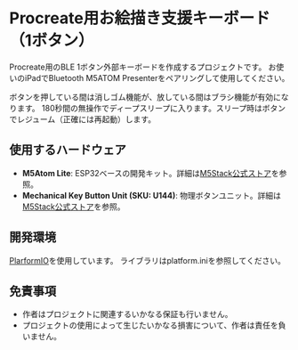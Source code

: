 # Procreate用お絵描き支援キーボード（1ボタン）

Procreate用のBLE 1ボタン外部キーボードを作成するプロジェクトです。
お使いのiPadでBluetooth M5ATOM Presenterをペアリングして使用してください。

ボタンを押している間は消しゴム機能が、放している間はブラシ機能が有効になります。
180秒間の無操作でディープスリープに入ります。スリープ時はボタンでレジューム（正確には再起動）します。

## 使用するハードウェア

- **M5Atom Lite**: ESP32ベースの開発キット。詳細は[M5Stack公式ストア](https://shop.m5stack.com/products/atom-lite-esp32-development-kit)を参照。
- **Mechanical Key Button Unit (SKU: U144)**: 物理ボタンユニット。詳細は[M5Stack公式ストア](https://shop.m5stack.com/products/mechanical-key-button-unit)を参照。

## 開発環境

[PlarformIO](https://platformio.org/)を使用しています。
ライブラリはplatform.iniを参照してください。

## 免責事項

- 作者はプロジェクトに関連するいかなる保証も行いません。
- プロジェクトの使用によって生じたいかなる損害について、作者は責任を負いません。
